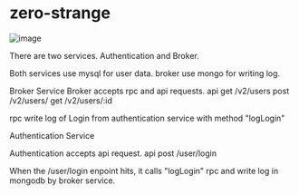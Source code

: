 # zero-strange
![image](https://user-images.githubusercontent.com/112534208/191252324-33debe57-887a-4eb1-8123-3e83edaaec2d.png)

There are two services. Authentication and Broker.

Both services use mysql for user data.
broker use mongo for writing log.

Broker Service
Broker accepts rpc and api requests.
api
get /v2/users
post /v2/users/
get /v2/users/:id

rpc
write log of Login from authentication service with method "logLogin"


Authentication Service

Authentication accepts api request.
api
post /user/login

When the /user/login enpoint hits, it calls "logLogin" rpc and write log in mongodb by broker service.
